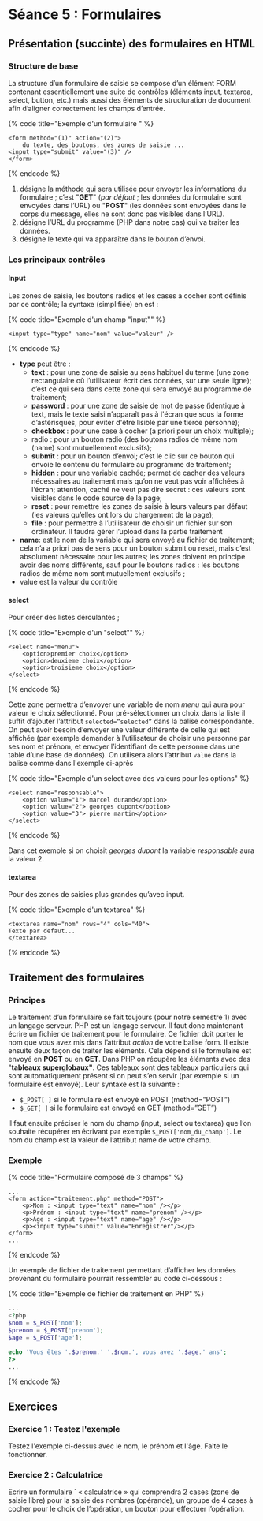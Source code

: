 # Séance 5 : Formulaires

## Présentation \(succinte\) des formulaires en HTML 

### Structure de base 

La structure d’un formulaire de saisie se compose d’un élément FORM contenant essentiellement une suite de contrôles \(éléments input, textarea, select, button, etc.\) mais aussi des éléments de structuration de document afin d’aligner correctement les champs d’entrée. 

{% code title="Exemple d\'un formulaire " %}
```markup
<form method="(1)" action="(2)">
    du texte, des boutons, des zones de saisie ...
<input type="submit" value="(3)" />
</form>
```
{% endcode %}

1. désigne la méthode qui sera utilisée pour envoyer les informations du formulaire ; c’est "**GET**" \(_par défaut_ ; les données du formulaire sont envoyées dans l’URL\) ou "**POST**" \(les données sont envoyées dans le corps du message, elles ne sont donc pas visibles dans l’URL\). 
2. désigne l’URL du programme \(PHP dans notre cas\) qui va traiter les données. 
3. désigne le texte qui va apparaître dans le bouton d’envoi. 

### Les principaux contrôles

#### Input 

Les zones de saisie, les boutons radios et les cases à cocher sont définis par ce contrôle; la syntaxe \(simplifiée\) en est : 

{% code title="Exemple d\'un champ \"input\"" %}
```markup
<input type="type" name="nom" value="valeur" />
```
{% endcode %}

* **type** peut être : 
  * **text** : pour une zone de saisie au sens habituel du terme \(une zone rectangulaire où l’utilisateur écrit des données, sur une seule ligne\); c’est ce qui sera dans cette zone qui sera envoyé au programme de traitement; 
  * **password** : pour une zone de saisie de mot de passe \(identique à text, mais le texte saisi n’apparaît pas à l'écran que sous la forme d’astérisques, pour éviter d'être lisible par une tierce personne\); 
  * **checkbox** : pour une case à cocher \(a priori pour un choix multiple\); 
  * radio : pour un bouton radio \(des boutons radios de même nom \(name\) sont mutuellement exclusifs\); 
  * **submit** : pour un bouton d’envoi; c’est le clic sur ce bouton qui envoie le contenu du formulaire au programme de traitement; 
  * **hidden** : pour une variable cachée; permet de cacher des valeurs nécessaires au traitement mais qu’on ne veut pas voir affichées à l’écran; attention, caché ne veut pas dire secret : ces valeurs sont visibles dans le code source de la page; 
  * **reset** : pour remettre les zones de saisie à leurs valeurs par défaut \(les valeurs qu’elles ont lors du chargement de la page\); 
  * **file** : pour permettre à l’utilisateur de choisir un fichier sur son ordinateur. Il faudra gérer l’upload dans la partie traitement 
* **name**: est le nom de la variable qui sera envoyé au fichier de traitement; cela n’a a priori pas de sens pour un bouton submit ou reset, mais c’est absolument nécessaire pour les autres; les zones doivent en principe avoir des noms différents, sauf pour le boutons radios : les boutons radios de même nom sont mutuellement exclusifs ; 
* value est la valeur du contrôle 

#### select 

Pour créer des listes déroulantes ; 

{% code title="Exemple d\'un \"select\"" %}
```markup
<select name="menu">
    <option>premier choix</option>
    <option>deuxieme choix</option>
    <option>troisieme choix</option>
</select>
```
{% endcode %}

Cette zone permettra d’envoyer une variable de nom _menu_ qui aura pour valeur le choix sélectionné. Pour pré-sélectionner un choix dans la liste il suffit d’ajouter l’attribut `selected=”selected”` dans la balise correspondante. On peut avoir besoin d’envoyer une valeur différente de celle qui est affichée \(par exemple demander à l’utilisateur de choisir une personne par ses nom et prénom, et envoyer l’identifiant de cette personne dans une table d’une base de données\). On utilisera alors l’attribut `value` dans la balise comme dans l'exemple ci-après

{% code title="Exemple d\'un select avec des valeurs pour les options" %}
```markup
<select name="responsable">
    <option value="1"> marcel durand</option>
    <option value="2"> georges dupont</option>
    <option value="3"> pierre martin</option>
</select>
```
{% endcode %}

Dans cet exemple si on choisit _georges dupont_ la variable _responsable_ aura la valeur 2. 

#### textarea 

Pour des zones de saisies plus grandes qu’avec input.

{% code title="Exemple d\'un textarea" %}
```markup
<textarea name="nom" rows="4" cols="40">
Texte par defaut...
</textarea>
```
{% endcode %}

##  Traitement des formulaires 

### Principes 

Le traitement d’un formulaire se fait toujours \(pour notre semestre 1\) avec un langage serveur. PHP est un langage serveur. Il faut donc maintenant écrire un fichier de traitement pour le formulaire. Ce fichier doit porter le nom que vous avez mis dans l’attribut _action_ de votre balise form. Il existe ensuite deux façon de traiter les éléments. Cela dépend si le formulaire est envoyé en **POST** ou en **GET**. Dans PHP on récupère les éléments avec des "**tableaux superglobaux"**. Ces tableaux sont des tableaux particuliers qui sont automatiquement présent si on peut s’en servir \(par exemple si un formulaire est envoyé\). Leur syntaxe est la suivante : 

* `$_POST[ ]` si le formulaire est envoyé en POST \(method=”POST”\) 
* `$_GET[ ]` si le formulaire est envoyé en GET \(method=”GET”\) 

Il faut ensuite préciser le nom du champ \(input, select ou textarea\) que l’on souhaite récupérer en écrivant par exemple `$_POST['nom_du_champ']`. Le nom du champ est la valeur de l’attribut name de votre champ. 

### Exemple 

{% code title="Formulaire composé de 3 champs" %}
```markup
...
<form action="traitement.php" method="POST">
    <p>Nom : <input type="text" name="nom" /></p>
    <p>Prénom : <input type="text" name="prenom" /></p>
    <p>Age : <input type="text" name="age" /></p>
    <p><input type="submit" value="Enregistrer"/></p>
</form>
...
```
{% endcode %}

Un exemple de fichier de traitement permettant d’afficher les données provenant du formulaire pourrait ressembler au code ci-dessous :

{% code title="Exemple de fichier de traitement en PHP" %}
```php
...
<?php
$nom = $_POST['nom'];
$prenom = $_POST['prenom'];
$age = $_POST['age'];

echo 'Vous êtes '.$prenom.' '.$nom.', vous avez '.$age.' ans';
?>
...
```
{% endcode %}

## Exercices

### Exercice 1 : Testez l'exemple

Testez l'exemple ci-dessus avec le nom, le prénom et l'âge. Faite le fonctionner.

### Exercice 2 : Calculatrice 

Ecrire un formulaire ´ « calculatrice » qui comprendra 2 cases \(zone de saisie libre\) pour la saisie des nombres \(opérande\), un groupe de 4 cases à cocher pour le choix de l’opération, un bouton pour effectuer l’opération.

